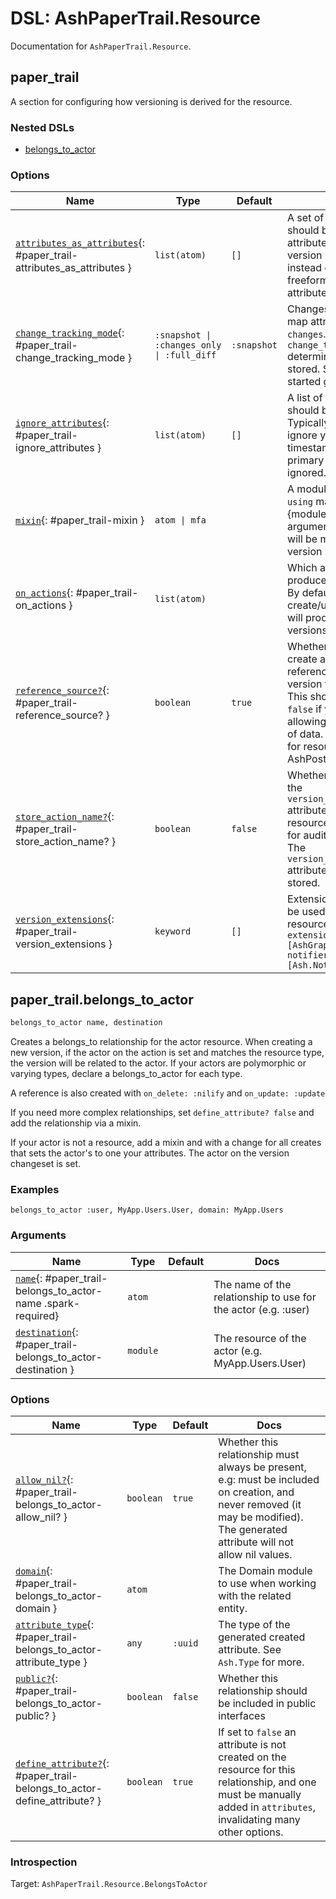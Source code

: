 <!--
This file was generated by Spark. Do not edit it by hand.
-->
# DSL: AshPaperTrail.Resource

Documentation for `AshPaperTrail.Resource`.


## paper_trail
A section for configuring how versioning is derived for the resource.


### Nested DSLs
 * [belongs_to_actor](#paper_trail-belongs_to_actor)





### Options

| Name | Type | Default | Docs |
|------|------|---------|------|
| [`attributes_as_attributes`](#paper_trail-attributes_as_attributes){: #paper_trail-attributes_as_attributes } | `list(atom)` | `[]` | A set of attributes that should be set as attributes on the version resource, instead of stored in the freeform `changes` map attribute. |
| [`change_tracking_mode`](#paper_trail-change_tracking_mode){: #paper_trail-change_tracking_mode } | `:snapshot \| :changes_only \| :full_diff` | `:snapshot` | Changes are stored in a map attribute called `changes`.  The `change_tracking_mode` determines what's stored. See the getting started guide for more. |
| [`ignore_attributes`](#paper_trail-ignore_attributes){: #paper_trail-ignore_attributes } | `list(atom)` | `[]` | A list of attributes that should be ignored. Typically you'll want to ignore your timestamps. The primary key is always ignored. |
| [`mixin`](#paper_trail-mixin){: #paper_trail-mixin } | `atom \| mfa` |  | A module that defines a `using` macro or {module, function, arguments} tuple that will be mixed into the version resource. |
| [`on_actions`](#paper_trail-on_actions){: #paper_trail-on_actions } | `list(atom)` |  | Which actions should produce new versions. By default, all create/update actions will produce new versions. |
| [`reference_source?`](#paper_trail-reference_source?){: #paper_trail-reference_source? } | `boolean` | `true` | Whether or not to create a foreign key reference from the version to the source.  This should be set to `false` if you are allowing actual deletion of data. Only relevant for resources using the AshPostgres data layer. |
| [`store_action_name?`](#paper_trail-store_action_name?){: #paper_trail-store_action_name? } | `boolean` | `false` | Whether or not to add the `version_action_name` attribute to the  version resource. This is useful for auditing purposes. The `version_action_type` attribute is always stored. |
| [`version_extensions`](#paper_trail-version_extensions){: #paper_trail-version_extensions } | `keyword` | `[]` | Extensions that should be used by the version resource. For example: `extensions: [AshGraphql.Resource], notifier: [Ash.Notifiers.PubSub]` |



## paper_trail.belongs_to_actor
```elixir
belongs_to_actor name, destination
```


Creates a belongs_to relationship for the actor resource. When creating a new version, if the actor on the action is set and
matches the resource type, the version will be related to the actor. If your actors are polymorphic or varying types, declare a
belongs_to_actor for each type.

A reference is also created with `on_delete: :nilify` and `on_update: :update`

If you need more complex relationships, set `define_attribute? false` and add the relationship via a mixin.

If your actor is not a resource, add a mixin and with a change for all creates that sets the actor's to one your attributes.
The actor on the version changeset is set.




### Examples
```
belongs_to_actor :user, MyApp.Users.User, domain: MyApp.Users
```



### Arguments

| Name | Type | Default | Docs |
|------|------|---------|------|
| [`name`](#paper_trail-belongs_to_actor-name){: #paper_trail-belongs_to_actor-name .spark-required} | `atom` |  | The name of the relationship to use for the actor (e.g. :user) |
| [`destination`](#paper_trail-belongs_to_actor-destination){: #paper_trail-belongs_to_actor-destination } | `module` |  | The resource of the actor (e.g. MyApp.Users.User) |
### Options

| Name | Type | Default | Docs |
|------|------|---------|------|
| [`allow_nil?`](#paper_trail-belongs_to_actor-allow_nil?){: #paper_trail-belongs_to_actor-allow_nil? } | `boolean` | `true` | Whether this relationship must always be present, e.g: must be included on creation, and never removed (it may be modified). The generated attribute will not allow nil values. |
| [`domain`](#paper_trail-belongs_to_actor-domain){: #paper_trail-belongs_to_actor-domain } | `atom` |  | The Domain module to use when working with the related entity. |
| [`attribute_type`](#paper_trail-belongs_to_actor-attribute_type){: #paper_trail-belongs_to_actor-attribute_type } | `any` | `:uuid` | The type of the generated created attribute. See `Ash.Type` for more. |
| [`public?`](#paper_trail-belongs_to_actor-public?){: #paper_trail-belongs_to_actor-public? } | `boolean` | `false` | Whether this relationship should be included in public interfaces |
| [`define_attribute?`](#paper_trail-belongs_to_actor-define_attribute?){: #paper_trail-belongs_to_actor-define_attribute? } | `boolean` | `true` | If set to `false` an attribute is not created on the resource for this relationship, and one must be manually added in `attributes`, invalidating many other options. |





### Introspection

Target: `AshPaperTrail.Resource.BelongsToActor`





<style type="text/css">.spark-required::after { content: "*"; color: red !important; }</style>
